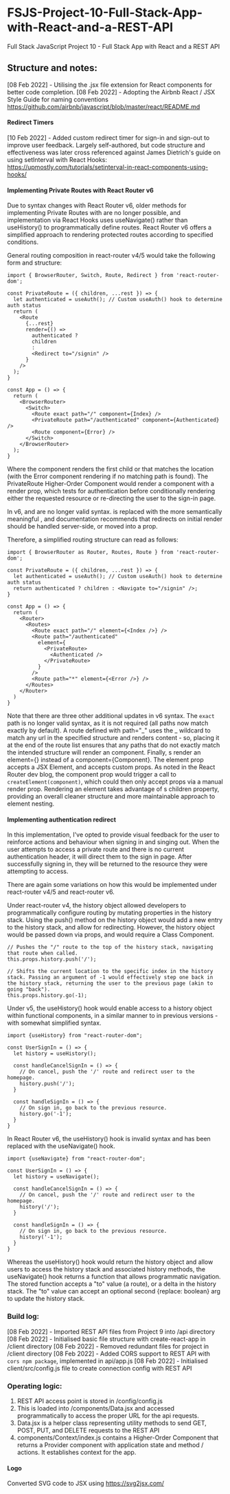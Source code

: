 # FSJS-Project-10-Full-Stack-App-with-React-and-a-REST-API

Full Stack JavaScript Project 10 - Full Stack App with React and a REST API

## Structure and notes:

[08 Feb 2022] - Utilising the .jsx file extension for React components for better code completion.
[08 Feb 2022] - Adopting the Airbnb React / JSX Style Guide for naming conventions https://github.com/airbnb/javascript/blob/master/react/README.md

#### Redirect Timers

[10 Feb 2022] - Added custom redirect timer for sign-in and sign-out to improve user feedback. Largely self-authored, but code structure and effectiveness was later cross referenced against James Dietrich's guide on using setInterval with React Hooks: https://upmostly.com/tutorials/setinterval-in-react-components-using-hooks/

#### Implementing Private Routes with React Router v6

Due to syntax changes with React Router v6, older methods for implementing Private Routes with <Redirect /> are no longer possible, and implementation via React Hooks uses useNavigate() rather than useHistory() to programmatically define routes. React Router v6 offers a simplified approach to rendering protected routes according to specified conditions.

General routing composition in react-router v4/5 would take the following form and structure:

```
import { BrowserRouter, Switch, Route, Redirect } from 'react-router-dom';

const PrivateRoute = ({ children, ...rest }) => {
  let authenticated = useAuth(); // Custom useAuth() hook to determine auth status
  return (
    <Route
      {...rest}
      render={() =>
        authenticated ?
        children
        :
        <Redirect to="/signin" />
      }
    />
  );
}

const App = () => {
  return (
    <BrowserRouter>
      <Switch>
        <Route exact path="/" component={Index} />
        <PrivateRoute path="/authenticated" component={Authenticated} />
        <Route component={Error} />
      </Switch>
    </BrowserRouter>
  );
}

```

Where the <Switch> component renders the first child <Route> or <Redirect> that matches the location (with the Error component rendering if no matching path is found). The PrivateRoute Higher-Order Component would render a <Route> component with a render prop, which tests for authentication before conditionally rendering either the requested resource or re-directing the user to the sign-in page.

In v6, <Switch> and <Redirect> are no longer valid syntax. <Switch> is replaced with the more semantically meaningful <Routes>, and documentation recommends that redirects on initial render should be handled server-side, or moved into a <Route render> prop.

Therefore, a simplified routing structure can read as follows:

```
import { BrowserRouter as Router, Routes, Route } from 'react-router-dom';

const PrivateRoute = ({ children, ...rest }) => {
  let authenticated = useAuth(); // Custom useAuth() hook to determine auth status
  return authenticated ? children : <Navigate to="/signin" />;
}

const App = () => {
  return (
    <Router>
      <Routes>
        <Route exact path="/" element={<Index />} />
        <Route path="/authenticated"
          element={
            <PrivateRoute>
              <Authenticated />
            </PrivateRoute>
          }
        />
        <Route path="*" element={<Error />} />
      </Routes>
    </Router>
  )
}
```

Note that there are three other additional updates in v6 syntax. The `exact` path is no longer valid syntax, as it is not required (all paths now match exactly by default). A route defined with path="_" uses the _ wildcard to match any url in the specified structure and renders content - so, placing it at the end of the route list ensures that any paths that do not exactly match the intended structure will render an <Error /> component. Finally, <Route>s render an element={<Element />} instead of a component={Component}. The element prop accepts a JSX Element, and accepts custom props. As noted in the React Router dev blog, the component prop would trigger a call to `createElement(component)`, which could then only accept props via a manual render prop. Rendering an element takes advantage of <Route>s children property, providing an overall cleaner structure and more maintainable approach to element nesting.

#### Implementing authentication redirect

In this implementation, I've opted to provide visual feedback for the user to reinforce actions and behaviour when signing in and singing out. When the user attempts to access a private route and there is no current authentication header, it will direct them to the sign in page. After successfully signing in, they will be returned to the resource they were attempting to access.

There are again some variations on how this would be implemented under react-router v4/5 and react-router v6.

Under react-router v4, the history object allowed developers to programmatically configure routing by mutating properties in the history stack. Using the push() method on the history object would add a new entry to the history stack, and allow for redirecting. However, the history object would be passed down via props, and would require a Class Component.

```
// Pushes the "/" route to the top of the history stack, navigating that route when called.
this.props.history.push('/');

// Shifts the current location to the specific index in the history stack. Passing an argument of -1 would effectively step one back in the history stack, returning the user to the previous page (akin to going "back").
this.props.history.go(-1);
```

Under v5, the useHistory() hook would enable access to a history object within functional components, in a similar manner to in previous versions - with somewhat simplified syntax.

```
import {useHistory} from "react-router-dom";

const UserSignIn = () => {
  let history = useHistory();

  const handleCancelSignIn = () => {
    // On cancel, push the '/' route and redirect user to the homepage.
    history.push('/');
  }

  const handleSignIn = () => {
    // On sign in, go back to the previous resource.
    history.go('-1');
  }
}
```

In React Router v6, the useHistory() hook is invalid syntax and has been replaced with the useNavigate() hook.

```
import {useNavigate} from "react-router-dom";

const UserSignIn = () => {
  let history = useNavigate();

  const handleCancelSignIn = () => {
    // On cancel, push the '/' route and redirect user to the homepage.
    history('/');
  }

  const handleSignIn = () => {
    // On sign in, go back to the previous resource.
    history('-1');
  }
}
```

Whereas the useHistory() hook would return the history object and allow users to access the history stack and associated history methods, the useNavigate() hook returns a function that allows programmatic navigation. The stored function accepts a "to" value (a route), or a delta in the history stack. The "to" value can accept an optional second {replace: boolean} arg to update the history stack.

### Build log:

[08 Feb 2022] - Imported REST API files from Project 9 into /api directory
[08 Feb 2022] - Initialised basic file structure with create-react-app in /client directory
[08 Feb 2022] - Removed redundant files for project in /client directory
[08 Feb 2022] - Added CORS support to REST API with `cors npm package`, implemented in api/app.js
[08 Feb 2022] - Initialised client/src/config.js file to create connection config with REST API

### Operating logic:

1. REST API access point is stored in /config/config.js
2. This is loaded into /components/Data.jsx and accessed programmatically to access the proper URL for the api requests.
3. Data.jsx is a helper class representing utility methods to send GET, POST, PUT, and DELETE requests to the REST API
4. components/Context/index.js contains a Higher-Order Component that returns a Provider component with application state and method / actions. It establishes context for the app.

#### Logo

Converted SVG code to JSX using https://svg2jsx.com/
